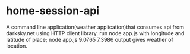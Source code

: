# home-session-api
A command line application(weather application)that consumes api from darksky.net using HTTP client library.
run node app.js with longitude and latitude of place; node app.js 9.0765 7.3986 
output gives weather of location.
